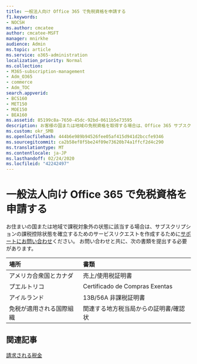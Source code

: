 ```yaml
---
title: 一般法人向け Office 365 で免税資格を申請する
f1.keywords:
- NOCSH
ms.author: cmcatee
author: cmcatee-MSFT
manager: mnirkhe
audience: Admin
ms.topic: article
ms.service: o365-administration
localization_priority: Normal
ms.collection:
- M365-subscription-management
- Adm_O365
- commerce
- Adm_TOC
search.appverid:
- BCS160
- MET150
- MOE150
- BEA160
ms.assetid: 85199c8a-7650-45dc-92bd-0611b5e73595
description: お客様の国または地域の免税資格を取得する場合は、Office 365 サブスクリプションの免税状態を確立するためのサービスリクエストを作成する方法について説明します。
ms.custom: okr_SMB
ms.openlocfilehash: 444b6e989b94526fee05af415d941d2bccfe9346
ms.sourcegitcommit: ca2b58ef8f5be24f09e73620b74a1ffcf2d4c290
ms.translationtype: MT
ms.contentlocale: ja-JP
ms.lasthandoff: 02/24/2020
ms.locfileid: "42242497"
---
```

# <a name="apply-for-tax-exempt-status-for-office-365-for-business"></a>一般法人向け Office 365 で免税資格を申請する

お住まいの国または地域で課税対象外の状態に該当する場合は、サブスクリプションの課税控除状態を確立するためのサービスリクエストを作成するために[サポートにお問い合わせ](../../admin/contact-support-for-business-products.md)ください。 お問い合わせと共に、次の書類を提出する必要があります。 
  
|**場所**|**書類**|
|:-----|:-----|
|アメリカ合衆国とカナダ  <br/> |売上/使用税証明書  <br/> |
|プエルトリコ  <br/> |Certificado de Compras Exentas  <br/> |
|アイルランド  <br/> |13B/56A 非課税証明書  <br/> |
|免税が適用される国際組織  <br/> |関連する地方税当局からの証明書/確認状  <br/> |
   
## <a name="related-articles"></a>関連記事

[請求される税金](what-tax-will-i-be-charged.md)